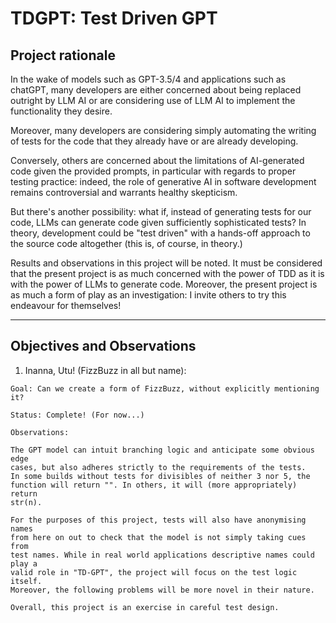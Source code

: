 # TDGPT: Test Driven GPT

## Project rationale

In the wake of models such as GPT-3.5/4 and applications such as chatGPT, 
many developers are either concerned about being replaced outright by LLM AI
or are considering use of LLM AI to implement the functionality they desire.

Moreover, many developers are considering simply automating the writing of
tests for the code that they already have or are already developing.

Conversely, others are concerned about the limitations of AI-generated code 
given the provided prompts, in particular with regards to proper testing
practice: indeed, the role of generative AI in software development
remains controversial and warrants healthy skepticism.

But there's another possibility: what if, instead of generating tests for
our code, LLMs can generate code given sufficiently sophisticated tests?
In theory, development could be "test driven" with a hands-off approach to
the source code altogether (this is, of course, in theory.)

Results and observations in this project will be noted.
It must be considered that the present project is as much concerned with 
the power of TDD as it is with the power of LLMs to generate code. Moreover,
the present project is as much a form of play as an investigation: I invite
others to try this endeavour for themselves!

---

## Objectives and Observations 

1. Inanna, Utu! (FizzBuzz in all but name): 
```
Goal: Can we create a form of FizzBuzz, without explicitly mentioning it?

Status: Complete! (For now...)

Observations:

The GPT model can intuit branching logic and anticipate some obvious edge 
cases, but also adheres strictly to the requirements of the tests.
In some builds without tests for divisibles of neither 3 nor 5, the 
function will return "". In others, it will (more appropriately) return 
str(n).

For the purposes of this project, tests will also have anonymising names
from here on out to check that the model is not simply taking cues from 
test names. While in real world applications descriptive names could play a 
valid role in "TD-GPT", the project will focus on the test logic itself.
Moreover, the following problems will be more novel in their nature. 

Overall, this project is an exercise in careful test design.
```

